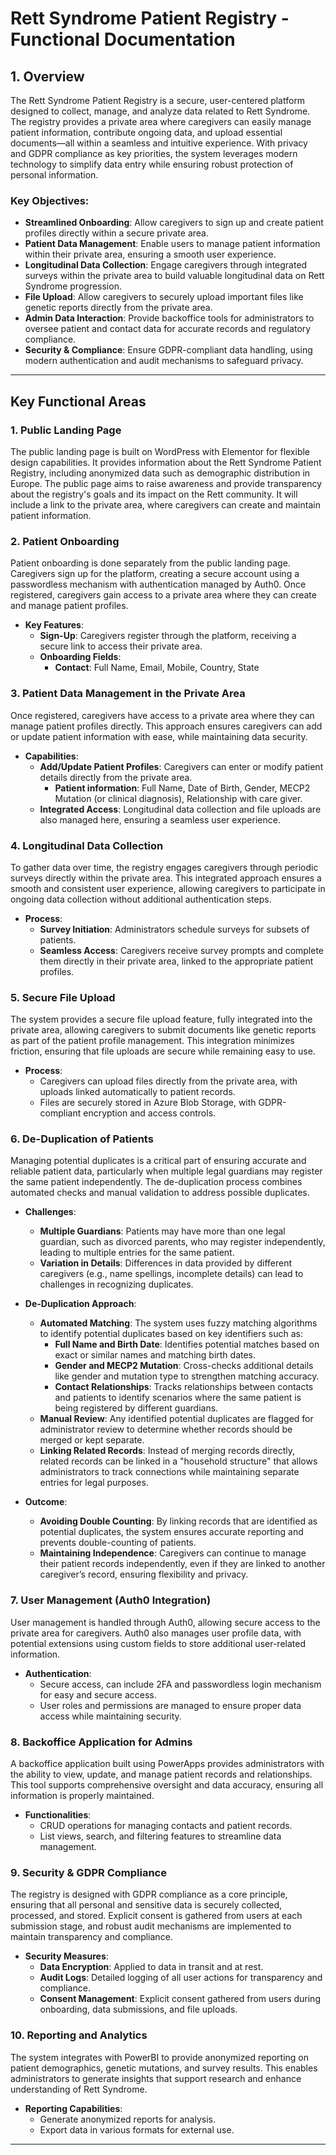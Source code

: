 # Rett Syndrome Patient Registry - Functional Documentation

## 1. Overview

The Rett Syndrome Patient Registry is a secure, user-centered platform designed to collect, manage, and analyze data related to Rett Syndrome. The registry provides a private area where caregivers can easily manage patient information, contribute ongoing data, and upload essential documents—all within a seamless and intuitive experience. With privacy and GDPR compliance as key priorities, the system leverages modern technology to simplify data entry while ensuring robust protection of personal information.

### Key Objectives:
- **Streamlined Onboarding**: Allow caregivers to sign up and create patient profiles directly within a secure private area.
- **Patient Data Management**: Enable users to manage patient information within their private area, ensuring a smooth user experience.
- **Longitudinal Data Collection**: Engage caregivers through integrated surveys within the private area to build valuable longitudinal data on Rett Syndrome progression.
- **File Upload**: Allow caregivers to securely upload important files like genetic reports directly from the private area.
- **Admin Data Interaction**: Provide backoffice tools for administrators to oversee patient and contact data for accurate records and regulatory compliance.
- **Security & Compliance**: Ensure GDPR-compliant data handling, using modern authentication and audit mechanisms to safeguard privacy.

---

## Key Functional Areas

### 1. Public Landing Page
The public landing page is built on WordPress with Elementor for flexible design capabilities.
It provides information about the Rett Syndrome Patient Registry, including anonymized data such as demographic distribution in Europe.
The public page aims to raise awareness and provide transparency about the registry's goals and its impact on the Rett community.
It will include a link to the private area, where caregivers can create and maintain patient information.

### 2. Patient Onboarding
Patient onboarding is done separately from the public landing page. Caregivers sign up for the platform, creating a secure account using a passwordless mechanism with authentication managed by Auth0. Once registered, caregivers gain access to a private area where they can create and manage patient profiles.

- **Key Features**:
  - **Sign-Up**: Caregivers register through the platform, receiving a secure link to access their private area.
  - **Onboarding Fields**:
    - **Contact**: Full Name, Email, Mobile, Country, State

### 3. Patient Data Management in the Private Area
Once registered, caregivers have access to a private area where they can manage patient profiles directly. This approach ensures caregivers can add or update patient information with ease, while maintaining data security.

- **Capabilities**:
  - **Add/Update Patient Profiles**: Caregivers can enter or modify patient details directly from the private area.
    - **Patient information**: Full Name, Date of Birth, Gender, MECP2 Mutation (or clinical diagnosis), Relationship with care giver.
  - **Integrated Access**: Longitudinal data collection and file uploads are also managed here, ensuring a seamless user experience.

### 4. Longitudinal Data Collection
To gather data over time, the registry engages caregivers through periodic surveys directly within the private area. This integrated approach ensures a smooth and consistent user experience, allowing caregivers to participate in ongoing data collection without additional authentication steps.

- **Process**:
  - **Survey Initiation**: Administrators schedule surveys for subsets of patients.
  - **Seamless Access**: Caregivers receive survey prompts and complete them directly in their private area, linked to the appropriate patient profiles.

### 5. Secure File Upload
The system provides a secure file upload feature, fully integrated into the private area, allowing caregivers to submit documents like genetic reports as part of the patient profile management. This integration minimizes friction, ensuring that file uploads are secure while remaining easy to use.

- **Process**:
  - Caregivers can upload files directly from the private area, with uploads linked automatically to patient records.
  - Files are securely stored in Azure Blob Storage, with GDPR-compliant encryption and access controls.

### 6. De-Duplication of Patients
Managing potential duplicates is a critical part of ensuring accurate and reliable patient data, particularly when multiple legal guardians may register the same patient independently. The de-duplication process combines automated checks and manual validation to address possible duplicates.

- **Challenges**:
  - **Multiple Guardians**: Patients may have more than one legal guardian, such as divorced parents, who may register independently, leading to multiple entries for the same patient.
  - **Variation in Details**: Differences in data provided by different caregivers (e.g., name spellings, incomplete details) can lead to challenges in recognizing duplicates.

- **De-Duplication Approach**:
  - **Automated Matching**: The system uses fuzzy matching algorithms to identify potential duplicates based on key identifiers such as:
    - **Full Name and Birth Date**: Identifies potential matches based on exact or similar names and matching birth dates.
    - **Gender and MECP2 Mutation**: Cross-checks additional details like gender and mutation type to strengthen matching accuracy.
    - **Contact Relationships**: Tracks relationships between contacts and patients to identify scenarios where the same patient is being registered by different guardians.
  - **Manual Review**: Any identified potential duplicates are flagged for administrator review to determine whether records should be merged or kept separate.
  - **Linking Related Records**: Instead of merging records directly, related records can be linked in a "household structure" that allows administrators to track connections while maintaining separate entries for legal purposes.

- **Outcome**:
  - **Avoiding Double Counting**: By linking records that are identified as potential duplicates, the system ensures accurate reporting and prevents double-counting of patients.
  - **Maintaining Independence**: Caregivers can continue to manage their patient records independently, even if they are linked to another caregiver’s record, ensuring flexibility and privacy.

### 7. User Management (Auth0 Integration)
User management is handled through Auth0, allowing secure access to the private area for caregivers. Auth0 also manages user profile data, with potential extensions using custom fields to store additional user-related information.

- **Authentication**:
  - Secure access, can include 2FA and passwordless login mechanism for easy and secure access.
  - User roles and permissions are managed to ensure proper data access while maintaining security.

### 8. Backoffice Application for Admins
A backoffice application built using PowerApps provides administrators with the ability to view, update, and manage patient records and relationships. This tool supports comprehensive oversight and data accuracy, ensuring all information is properly maintained.

- **Functionalities**:
  - CRUD operations for managing contacts and patient records.
  - List views, search, and filtering features to streamline data management.

### 9. Security & GDPR Compliance
The registry is designed with GDPR compliance as a core principle, ensuring that all personal and sensitive data is securely collected, processed, and stored. Explicit consent is gathered from users at each submission stage, and robust audit mechanisms are implemented to maintain transparency and compliance.

- **Security Measures**:
  - **Data Encryption**: Applied to data in transit and at rest.
  - **Audit Logs**: Detailed logging of all user actions for transparency and compliance.
  - **Consent Management**: Explicit consent gathered from users during onboarding, data submissions, and file uploads.

### 10. Reporting and Analytics
The system integrates with PowerBI to provide anonymized reporting on patient demographics, genetic mutations, and survey results. This enables administrators to generate insights that support research and enhance understanding of Rett Syndrome.

- **Reporting Capabilities**:
  - Generate anonymized reports for analysis.
  - Export data in various formats for external use.

---